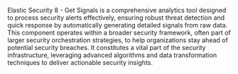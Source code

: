 Elastic Security 8 - Get Signals is a comprehensive analytics tool designed to process security alerts effectively, ensuring robust threat detection and quick response by automatically generating detailed signals from raw data. This component operates within a broader security framework, often part of larger security orchestration strategies, to help organizations stay ahead of potential security breaches. It constitutes a vital part of the security infrastructure, leveraging advanced algorithms and data transformation techniques to deliver actionable security insights.

